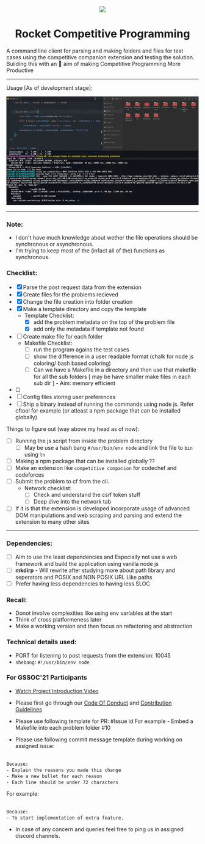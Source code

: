 <p align="center"><img src="https://media0.giphy.com/media/f6hnhHkks8bk4jwjh3/giphy.gif" align="center" width="200"></p>
<h1 align="center">Rocket Competitive Programming</h1>

A command line client for parsing and making folders and files for test cases using the competitive companion extension and testing the solution. Building this with an 🎯 aim of making Competitive Programming More Productive

---------------
Usage [As of development stage]:

<img src="./assets/demo.gif">

---------------

### Note:
- I don't have much knowledge about wether the file operations should be synchronous or asynchronous.
- I'm trying to keep most of the (infact all of the) functions as synchronous.

### Checklist:
- [x] Parse the post request data from the extension
- [x] Create files for the problems recieved
- [x] Change the file creation into folder creation
- [x] Make a template directory and copy the template
    - Template Checklist:
        - [x] add the problem metadata on the top of the problem file
        - [x] add only the metadata if template not found
- [ ] Create make file for each folder
    - Makefile Checklist:
        - [ ] run the program agains the test cases 
        - [ ] show the difference in a user readable format (chalk for node js coloring/ bash based coloring)
        - [ ] Can we have a Makefile in a directory and then use that makefile for all the sub folders [ may be have smaller make files in each sub dir ] - Aim: memory efficient
- [ ] 
- [ ] Config files storing user preferences
- [ ] Ship a binary instead of running the commands using node js. Refer cftool for example (or atleast a npm package that can be installed globally)

Things to figure out (way above my head as of now):
- [ ] Running the js script from inside the problem directory
	- [ ] May be use a hash bang `#/usr/bin/env node` and link the file to `bin` using `ln`
- [ ] Making a npm package that can be installed globally ??
- [ ] Make an extension like `competitive companion` for codechef and codeforces
- [ ] Submit the problem to cf from the cli. 
    - Network checklist:
        - [ ] Check and understand the csrf token stuff
        - [ ] Deep dive into the network tab
- [ ] If it is that the extension is developed incorporate usage of advanced DOM manipulations and web scraping and parsing and extend the extension to many other sites

--------------------
### Dependencies:
- [ ] Aim to use the least dependencies and Especially not use a web framework and build the application using vanilla node js
- [ ] **mkdirp** - Will rewrite after studying more about path library and seperators and POSIX and NON POSIX URL Like paths
- [ ] Prefer having less dependencies to having less SLOC

### Recall:
- Donot involve complexities like using env variables at the start
- Think of cross platformeness later
- Make a working version and then focus on refactoring and abstraction

### Technical details used:
- PORT for listening to post requests from the extension: 10045
- `shebang`: `#!/usr/bin/env node`

### For GSSOC'21 Participants
- [Watch Project Introduction Video](https://youtu.be/3hCQKaUxKRQ)
- Please first go through our [Code Of Conduct](https://github.com/kaushik-rishi/rocketcp/blob/develop/CODE_OF_CONDUCT.md) and [Contribution Guidelines](https://github.com/kaushik-rishi/rocketcp/blob/develop/CONTRIBUTING.md)

- Please use following template for PR:
<Issue title> #Issue id
For example - Embed a Makefile into each problem folder #10 
- Please use following commit message template during working on assigned issue:
```[Issue#Issueid]Summarize the change in less than 50 characters

Because:
- Explain the reasons you made this change
- Make a new bullet for each reason
- Each line should be under 72 characters
```

For example:

```[Issue#10] Added Make File With Two Test Cases

Because:
- To start implementation of extra feature.
```
- In case of any concern and queries feel free to ping us in assigned discord channels.